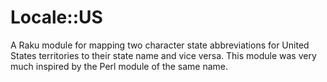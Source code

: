 # Locale::US

A Raku module for mapping two character state abbreviations for United
States territories to their state name and vice versa. This module was
very much inspired by the Perl module of the same name.
